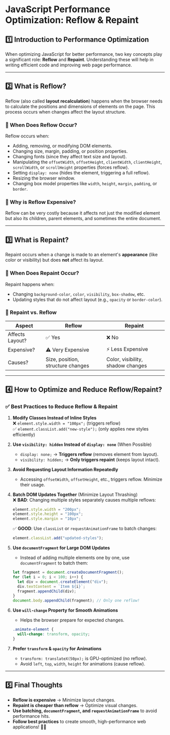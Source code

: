 # JavaScript Performance Optimization: Reflow & Repaint

## 1️⃣ **Introduction to Performance Optimization**

When optimizing JavaScript for better performance, two key concepts play a significant role: **Reflow** and **Repaint**. Understanding these will help in writing efficient code and improving web page performance.

---

## 2️⃣ **What is Reflow?**

Reflow (also called **layout recalculation**) happens when the browser needs to calculate the positions and dimensions of elements on the page. This process occurs when changes affect the layout structure.

### **🔹 When Does Reflow Occur?**

Reflow occurs when:

- Adding, removing, or modifying DOM elements.
- Changing size, margin, padding, or position properties.
- Changing fonts (since they affect text size and layout).
- Manipulating the `offsetWidth`, `offsetHeight`, `clientWidth`, `clientHeight`, `scrollWidth`, or `scrollHeight` properties (forces reflow).
- Setting `display: none` (hides the element, triggering a full reflow).
- Resizing the browser window.
- Changing box model properties like `width`, `height`, `margin`, `padding`, or `border`.

### **🔹 Why is Reflow Expensive?**

Reflow can be very costly because it affects not just the modified element but also its children, parent elements, and sometimes the entire document.

---

## 3️⃣ **What is Repaint?**

Repaint occurs when a change is made to an element's **appearance** (like color or visibility) but does **not** affect its layout.

### **🔹 When Does Repaint Occur?**

Repaint happens when:

- Changing `background-color`, `color`, `visibility`, `box-shadow`, etc.
- Updating styles that do not affect layout (e.g., `opacity` or `border-color`).

### **🔹 Repaint vs. Reflow**

| **Aspect**      | **Reflow**                        | **Repaint**                       |
| --------------- | --------------------------------- | --------------------------------- |
| Affects Layout? | ✅ Yes                            | ❌ No                             |
| Expensive?      | ⚠️ Very Expensive                 | ⚡ Less Expensive                 |
| Causes?         | Size, position, structure changes | Color, visibility, shadow changes |

---

## 4️⃣ **How to Optimize and Reduce Reflow/Repaint?**

### ✅ **Best Practices to Reduce Reflow & Repaint**

1. **Modify Classes Instead of Inline Styles**  
   ❌ `element.style.width = "100px";` (triggers reflow)  
   ✅ `element.classList.add("new-style");` (only applies new styles efficiently)

2. **Use `visibility: hidden` Instead of `display: none`** (When Possible)

   - `display: none;` → **Triggers reflow** (removes element from layout).
   - `visibility: hidden;` → **Only triggers repaint** (keeps layout intact).

3. **Avoid Requesting Layout Information Repeatedly**

   - Accessing `offsetWidth`, `offsetHeight`, etc., triggers reflow. Minimize their usage.

4. **Batch DOM Updates Together** (Minimize Layout Thrashing)  
   ❌ **BAD**: Changing multiple styles separately causes multiple reflows:

   ```js
   element.style.width = "200px";
   element.style.height = "100px";
   element.style.margin = "10px";
   ```

   ✅ **GOOD**: Use `classList` or `requestAnimationFrame` to batch changes:

   ```js
   element.classList.add("updated-styles");
   ```

5. **Use `documentFragment` for Large DOM Updates**

   - Instead of adding multiple elements one by one, use `documentFragment` to batch them:

   ```js
   let fragment = document.createDocumentFragment();
   for (let i = 0; i < 100; i++) {
     let div = document.createElement("div");
     div.textContent = `Item ${i}`;
     fragment.appendChild(div);
   }
   document.body.appendChild(fragment); // Only one reflow!
   ```

6. **Use `will-change` Property for Smooth Animations**

   - Helps the browser prepare for expected changes.

   ```css
   .animate-element {
     will-change: transform, opacity;
   }
   ```

7. **Prefer `transform` & `opacity` for Animations**
   - `transform: translateX(50px);` is GPU-optimized (no reflow).
   - Avoid `left`, `top`, `width`, `height` for animations (cause reflow).

---

## 5️⃣ **Final Thoughts**

- **Reflow is expensive** → Minimize layout changes.
- **Repaint is cheaper than reflow** → Optimize visual changes.
- **Use batching, `documentFragment`, and `requestAnimationFrame`** to avoid performance hits.
- **Follow best practices** to create smooth, high-performance web applications! 🚀🔥
